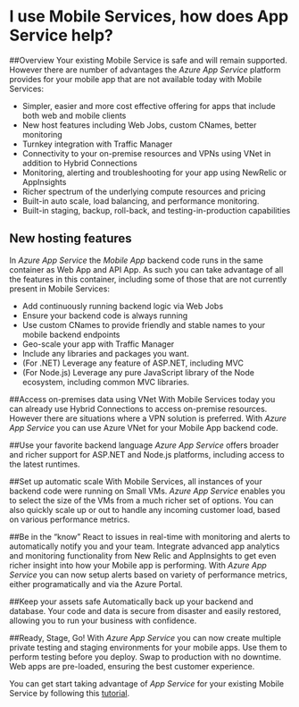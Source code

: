 <properties
	pageTitle="I use Mobile Services, how does App Service help?"
	description="Learn what advantages does App Service bring to your existing Mobile Services projects."
	services="app-service\mobile"
	documentationCenter="ios"
	authors="adrianhall"
	manager="dwrede"
	editor=""/>

<tags
	ms.service="app-service-mobile"
	ms.workload="mobile"
	ms.tgt_pltfrm="mobile-multiple"
	ms.devlang="na"
	ms.topic="get-started-article"
	ms.date="10/01/2016"
	ms.author="adrianha"/>

# <a name="getting-started"> </a>I use Mobile Services, how does App Service help?

##Overview
Your existing Mobile Service is safe and will remain supported. However there are number of advantages the *Azure App Service* platform provides for your mobile app
that are not available today with Mobile Services:

- Simpler, easier and more cost effective offering for apps that include both web and mobile clients
- New host features including Web Jobs, custom CNames, better monitoring
- Turnkey integration with Traffic Manager
- Connectivity to your on-premise resources and VPNs using VNet in addition to Hybrid Connections
- Monitoring, alerting and  troubleshooting for your app using NewRelic or AppInsights
- Richer spectrum of the underlying compute resources and pricing
- Built-in auto scale, load balancing, and performance monitoring.
- Built-in staging, backup, roll-back, and testing-in-production capabilities

## New hosting features
In *Azure App Service* the *Mobile App* backend code runs in the same container as Web App and API App. As such you can take advantage of all the features in
this container, including some of those that are not currently present in Mobile Services:

- Add continuously running backend logic via Web Jobs
- Ensure your backend code is always running
- Use custom CNames to provide friendly and stable names to your mobile backend endpoints
- Geo-scale your app with Traffic Manager
- Include any libraries and packages you want.
- (For .NET) Leverage any feature of ASP.NET, including MVC
- (For Node.js) Leverage any pure JavaScript library of the Node ecosystem, including common MVC libraries.

##Access on-premises data using VNet
With Mobile Services today you can already use Hybrid Connections to access on-premise resources. However there are situations where a VPN
solution is preferred. With *Azure App Service* you can use Azure VNet for your Mobile App backend code.

##Use your favorite backend language
*Azure App Service* offers broader and richer support for ASP.NET and Node.js platforms, including access to the latest runtimes.

##Set up automatic scale
With Mobile Services, all instances of your backend code were running on Small VMs. *Azure App Service* enables you to select the size of the
VMs from a much richer set of options. You can also  quickly scale up or out to handle any incoming customer load, based on various performance metrics.

##Be in the “know”
React to issues in real-time with monitoring and alerts to automatically notify you and your team. Integrate advanced app analytics and monitoring
functionality from New Relic and AppInsights to get even richer insight into how your Mobile app is performing. With *Azure App Service* you can now
setup alerts based on variety of performance metrics, either programatically and via the Azure Portal.

##Keep your assets safe
Automatically back up your backend and database. Your code and data is secure from disaster and easily restored, allowing you to run your business with confidence.

##Ready, Stage, Go!
With *Azure App Service* you can now create multiple private testing and staging environments for your mobile apps. Use them to perform testing
before you deploy. Swap to production with no downtime. Web apps are pre-loaded, ensuring the best customer experience.

You can get start taking advantage of *App Service* for your existing Mobile Service by following this [tutorial](app-service-mobile-migrating-from-mobile-services.md).

